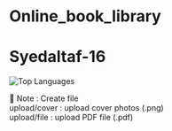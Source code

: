 # Online_book_library

<h1>Syedaltaf-16</h1>

![Top Languages](https://github-readme-stats.vercel.app/api/top-langs/?username=syedaltaf-16&repo=Online_book_library&layout=compact&theme=radical)

📝 Note : Create file<br>
upload/cover : upload cover photos (.png)<br>
upload/file : upload PDF file (.pdf)
